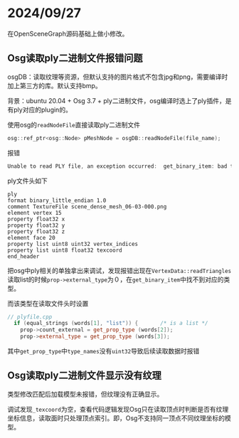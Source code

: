 # 2024/09/27
在OpenSceneGraph源码基础上做小修改。

## Osg读取ply二进制文件报错问题
osgDB：读取纹理等资源，但默认支持的图片格式不包含jpg和png，需要编译时加上第三方的库。默认支持bmp。

背景：ubuntu 20.04 + Osg 3.7 + ply二进制文件，osg编译时选上了ply插件，是有ply对应的plugin的。

使用osg的`readNodeFile`直接读取ply二进制文件
```c++
osg::ref_ptr<osg::Node> pMeshNode = osgDB::readNodeFile(file_name);
```
报错
```c++
Unable to read PLY file, an exception occurred:  get_binary_item: bad type = 0
```

ply文件头如下
```
ply
format binary_little_endian 1.0
comment TextureFile scene_dense_mesh_06-03-000.png
element vertex 15
property float32 x
property float32 y
property float32 z
element face 20
property list uint8 uint32 vertex_indices
property list uint8 float32 texcoord
end_header
```

把osg中ply相关的单独拿出来调试，发现报错出现在`VertexData::readTriangles`读取list的时候`prop->external_type`为０，在`get_binary_item`中找不到对应的类型。

而该类型在读取文件头时设置
```c++
// plyfile.cpp
  if (equal_strings (words[1], "list")) {       /* is a list */
    prop->count_external = get_prop_type (words[2]);
    prop->external_type = get_prop_type (words[3]);
```    
其中`get_prop_type`中`type_names`没有`uint32`导致后续读取数据时报错

## Osg读取ply二进制文件显示没有纹理
类型修改匹配后加载模型未报错，但纹理没有正确显示。

调试发现`_texcoord`为空，查看代码逻辑发现Osg只在读取顶点时判断是否有纹理坐标信息，读取面时只处理顶点索引。即，Osg不支持同一顶点不同纹理坐标的模型。
